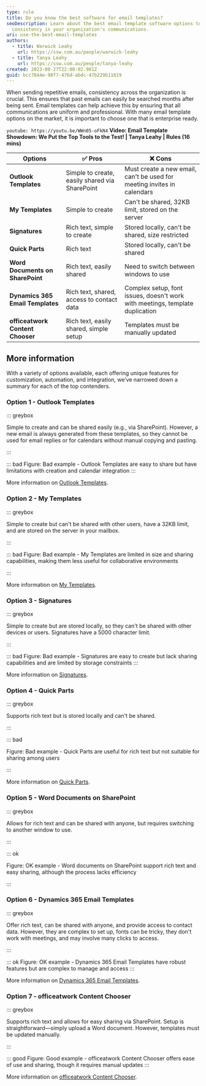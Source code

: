 ```yaml
---
type: rule
title: Do you know the best software for email templates?
seoDescription: Learn about the best email template software options to ensure
  consistency in your organization's communications.
uri: use-the-best-email-templates
authors:
  - title: Warwick Leahy
    url: https://ssw.com.au/people/warwick-leahy
  - title: Tanya Leahy
    url: https://ssw.com.au/people/tanya-leahy
created: 2023-08-27T22:08:02.981Z
guid: bcc7844e-98f7-476d-abdc-47b229b11619
---
```

When sending repetitive emails, consistency across the organization is crucial. This ensures that past emails can easily be searched months after being sent. Email templates can help achieve this by ensuring that all communications are uniform and professional. With many email template options on the market, it is important to choose one that is enterprise ready.

<!--endintro-->

`youtube: https://youtu.be/WWn05-oFkN4`
**Video: Email Template Showdown: We Put the Top Tools to the Test! | Tanya Leahy | Rules (16 mins)**

| Options                          | ✅ Pros                                         | ❌ Cons                                                                       |
| -------------------------------- | ---------------------------------------------- | ---------------------------------------------------------------------------- |
| **Outlook Templates**            | Simple to create, easily shared via SharePoint | Must create a new email, can't be used for meeting invites in calendars      |
| **My Templates**                 | Simple to create                               | Can't be shared, 32KB limit, stored on the server                            |
| **Signatures**                   | Rich text, simple to create                    | Stored locally, can't be shared, size restricted                             |
| **Quick Parts**                  | Rich text                                      | Stored locally, can't be shared                                              |
| **Word Documents on SharePoint** | Rich text, easily shared                       | Need to switch between windows to use                                        |
| **Dynamics 365 Email Templates** | Rich text, shared, access to contact data      | Complex setup, font issues, doesn't work with meetings, template duplication |
| **officeatwork Content Chooser** | Rich text, easily shared, simple setup         | Templates must be manually updated                                           |

## More information

With a variety of options available, each offering unique features for customization, automation, and integration, we’ve narrowed down a summary for each of the top contenders.

### Option 1 - Outlook Templates

::: greybox

Simple to create and can be shared easily (e.g., via SharePoint). However, a new email is always generated from these templates, so they cannot be used for email replies or for calendars without manual copying and pasting.

:::

::: bad
Figure: Bad example - Outlook Templates are easy to share but have limitations with creation and calendar integration
:::

More information on [Outlook Templates](https://support.microsoft.com/en-au/office/create-an-email-message-template-43ec7142-4dd0-4351-8727-bd0977b6b2d1).

### Option 2 - My Templates

::: greybox

Simple to create but can't be shared with other users, have a 32KB limit, and are stored on the server in your mailbox.

:::  

::: bad
Figure: Bad example - My Templates are limited in size and sharing capabilities, making them less useful for collaborative environments

:::

More information on [My Templates](https://www.howtogeek.com/697468/how-to-use-outlooks-my-templates-add-in-for-quick-text-entry/).

### Option 3 - Signatures

::: greybox

Simple to create but are stored locally, so they can't be shared with other devices or users. Signatures have a 5000 character limit.

:::

::: bad
Figure: Bad example - Signatures are easy to create but lack sharing capabilities and are limited by storage constraints
:::

More information on [Signatures](https://support.microsoft.com/en-au/office/create-and-add-an-email-signature-in-outlook-8ee5d4f4-68fd-464a-a1c1-0e1c80bb27f2).

### Option 4 - Quick Parts

::: greybox

Supports rich text but is stored locally and can't be shared.

:::

::: bad

Figure: Bad example - Quick Parts are useful for rich text but not suitable for sharing among users

:::

More information on [Quick Parts](https://support.microsoft.com/en-au/office/quick-parts-4ffef7c5-7596-4e95-9faf-41c771847a7b).

### Option 5 - Word Documents on SharePoint

::: greybox

Allows for rich text and can be shared with anyone, but requires switching to another window to use.

:::

::: ok

Figure: OK example - Word documents on SharePoint support rich text and easy sharing, although the process lacks efficiency

:::

### Option 6 - Dynamics 365 Email Templates

::: greybox

Offer rich text, can be shared with anyone, and provide access to contact data. However, they are complex to set up, fonts can be tricky, they don't work with meetings, and may involve many clicks to access.

:::

::: ok
Figure: OK example - Dynamics 365 Email Templates have robust features but are complex to manage and access
:::

More information on [Dynamics 365 Email Templates](https://www.microsoft.com/en-us/dynamics-365/blog/it-professional/2023/04/10/create-beautiful-email-templates-with-enhanced-email-editor/).

### Option 7 - officeatwork Content Chooser

::: greybox

Supports rich text and allows for easy sharing via SharePoint. Setup is straightforward—simply upload a Word document. However, templates must be updated manually.

:::

::: good
Figure: Good example - officeatwork Content Chooser offers ease of use and sharing, though it requires manual updates
:::

More information on [officeatwork Content Chooser](https://help.officeatwork.com/en/articles/1075-welcome-to-content-chooser).
